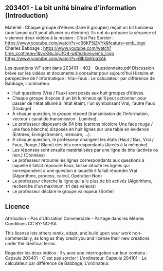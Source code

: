 
## 203401 - Le bit unité binaire d'information (Introduction)

Matériel : 
Chaque groupe d'élèves (faire 8 groupes) reçoit un bit lumineux (une lampe qu'il peut allumer ou éteindre).
Ils ont du préparer la sécance et visionner deux vidéos à la maison : 
C'est Pas Sorcier : 
https://www.youtube.com/watch?v=c96KP5jZVYk&feature=emb_logo
Charles Babbage :
https://www.youtube.com/watch?time_continue=1&v=KBuJqUfO4-w&feature=emb_logo
https://www.youtube.com/watch?v=BlbQsKpq3Ak

Les questions V/F sont dans 203401 - 402 - Questionnaire.pdf
Discussion brève sur les vidéos et documents à consulter pour aujourd'hui
Histoire et perspective de l'informatique :
Vrai-Faux : Le calculateur par différence de Babbage, L'ordinateur.
* Huit questions (Vrai / Faux) sont posés aux huit groupes d'élèves.
* Chaque groupe dispose d'un bit lumineux qu'il peut actionner pour passer de l'état allumé à l'état étaint, l'un symbolisant Vrai, l'autre Faux (Codage).
* A chaque question, le groupe répond (transmission de l'information, vecteur / canal de transmission : Lumière).
* Le professeur disposent de 64 bits (cartons bicolore Une face rouge / une face blanche) disposés en huit lignes sur une table en évidence (Entrées, Enregistrement, mémoire, ...).
* A chaque question, le professeur changent les états (Haut / Bas, Vrai / Faux, Rouge / Blanc) des bits correspondants (Accès à la mémoire)
* Les réponses sont ensuite matérialisées par une ligne de bits (activés ou non.) (Données)
* Le professeur retourne les lignes correspondants aux questions à laquelle il fallait répondre Faux, laisse intacte les lignes qui correspondent à une question à laquelle il fallait répondre Vrai (Algorithme, process, calcul, Opération Non)
* Le professeur cherche la ligne qui a le plus de bit activés (Algorithme, recherche d'un maximum, tri des valeurs) 
* Le professeur déclare le groupe vainqueur (Sortie)

## Licence
Attribution - Pas d’Utilisation Commerciale - Partage dans les Mêmes Conditions
CC BY-NC-SA

This license lets others remix, adapt, and build upon your work non-commercially, as long as they credit you and license their new creations under the identical terms.


Regarder les deux vidéos : Il y aura une interrogation sur leur contenu : 
Capsule 203401 - C'est pas sorcier ! L'ordinateur.
Capsule 204101 - Le calculateur par différence de Babbage, L'ordinateur.
